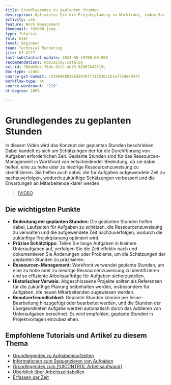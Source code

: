 ```yaml
---
title: Grundlegendes zu geplanten Stunden
description: Optimieren Sie die Projektplanung in Workfront, indem Sie geplante Stunden nutzen, um Laufzeiten zu schätzen, Ressourcen zu verwalten, die Zeit zu nachzuverfolgen, historische Verweise zu nutzen und Arbeitsaufträge zu optimieren.
activity: use
feature: Work Management
thumbnail: 335090.jpeg
type: Tutorial
role: User
level: Beginner
team: Technical Marketing
jira: KT-8777
last-substantial-update: 2024-06-19T00:00:00Z
recommendations: noDisplay,catalog
exl-id: 76bde9ac-74de-41fc-ab75-5b987b42515c
doc-type: video
source-git-commit: c32909809386d30767f113530ccb1e7358de0473
workflow-type: ht
source-wordcount: '219'
ht-degree: 100%

---
```


# Grundlegendes zu geplanten Stunden

In diesem Video wird das Konzept der geplanten Stunden beschrieben. Dabei handelt es sich um Schätzungen der für die Durchführung von Aufgaben erforderlichen Zeit.
Geplante Stunden sind für das Ressourcen-Management in Workfront von entscheidender Bedeutung, da sie dabei helfen, eine zu hohe oder zu niedrige Ressourcenzuweisung zu identifizieren.
Sie helfen auch dabei, die für Aufgaben aufgewendete Zeit zu nachzuverfolgen, wodurch zukünftige Schätzungen verbessert und die Erwartungen an Mitarbeitende klarer werden.


>[!VIDEO](https://video.tv.adobe.com/v/335090/?quality=12&learn=on&enablevpops)


## Die wichtigsten Punkte

* **Bedeutung der geplanten Stunden:** Die geplanten Stunden helfen dabei, Laufzeiten für Aufgaben zu schätzen, die Ressourcenzuweisung zu verwalten und die aufgewendete Zeit nachzuverfolgen, wodurch die zukünftige Projektplanung optimiert wird. 
* **Präzise Schätztipps:** Teilen Sie lange Aufgaben in kleinere Unteraufgaben auf, verfolgen Sie die Zeit effektiv nach und dokumentieren Sie Änderungen oder Probleme, um die Schätzungen der geplanten Stunden zu präzisieren. 
* **Ressourcen-Management:** Workfront verwendet geplante Stunden, um eine zu hohe oder zu niedrige Ressourcenzuweisung zu identifizieren und so effiziente Arbeitsaufträge für Aufgaben sicherzustellen. 
* **Historischer Verweis:** Abgeschlossene Projekte sollten als Referenzen für die zukünftige Planung beibehalten werden, insbesondere für Aufgaben, die neuen Mitarbeitenden zugewiesen werden. 
* **Benutzerfreundlichkeit:** Geplante Stunden können per Inline-Bearbeitung hinzugefügt oder bearbeitet werden, und die Stunden der übergeordneten Aufgabe werden automatisch durch das Addieren von Unteraufgaben berechnet. Es wird empfohlen, geplante Stunden in Projektvorlagen einzubeziehen. 


## Empfohlene Tutorials und Artikel zu diesem Thema

* [Grundlegendes zu Aufgabenlaufzeiten](/help/manage-work/tasks/understand-task-durations.md)
* [Informationen zum Sequenzieren von Aufgaben](/help/manage-work/tasks/learn-to-sequence-tasks.md)
* [Grundlegendes zum [!UICONTROL Arbeitsaufwand]](/help/manage-work/tasks/understand-work-effort.md)
* [Überblick über Arbeitszeittabellen](https://experienceleague.adobe.com/de/docs/workfront/using/timesheets/details/timesheets-overview)
* [Erfassen der Zeit](https://experienceleague.adobe.com/de/docs/workfront/using/timesheets/create-and-manage-timesheets-in-adobe-workfront/log-time)
